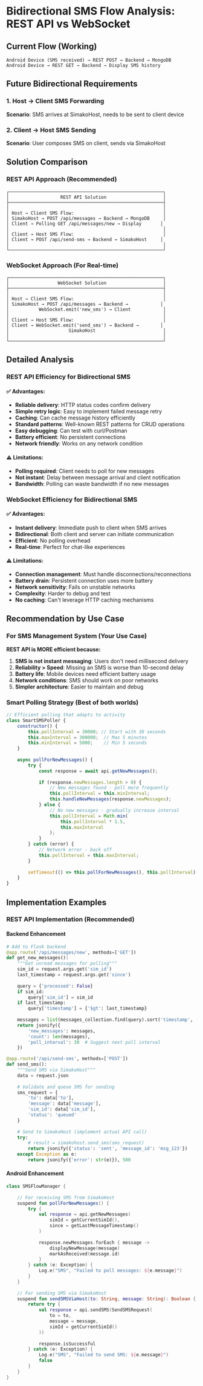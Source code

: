 # Bidirectional SMS Flow Analysis: REST API vs WebSocket

## Current Flow (Working)
```
Android Device (SMS received) → REST POST → Backend → MongoDB
Android Device → REST GET → Backend → Display SMS history
```

## Future Bidirectional Requirements

### 1. Host → Client SMS Forwarding
**Scenario**: SMS arrives at SimakoHost, needs to be sent to client device

### 2. Client → Host SMS Sending  
**Scenario**: User composes SMS on client, sends via SimakoHost

## Solution Comparison

### REST API Approach (Recommended)
```
┌─────────────────────────────────────────────────────────┐
│                   REST API Solution                     │
├─────────────────────────────────────────────────────────┤
│                                                         │
│ Host → Client SMS Flow:                                 │
│ SimakoHost → POST /api/messages → Backend → MongoDB     │
│ Client → Polling GET /api/messages/new → Display       │
│                                                         │
│ Client → Host SMS Flow:                                 │
│ Client → POST /api/send-sms → Backend → SimakoHost     │
│                                                         │
└─────────────────────────────────────────────────────────┘
```

### WebSocket Approach (For Real-time)
```
┌─────────────────────────────────────────────────────────┐
│                  WebSocket Solution                     │
├─────────────────────────────────────────────────────────┤
│                                                         │
│ Host → Client SMS Flow:                                 │
│ SimakoHost → POST /api/messages → Backend →            │
│           WebSocket.emit('new_sms') → Client            │
│                                                         │
│ Client → Host SMS Flow:                                 │
│ Client → WebSocket.emit('send_sms') → Backend →        │
│                      SimakoHost                         │
│                                                         │
└─────────────────────────────────────────────────────────┘
```

## Detailed Analysis

### REST API Efficiency for Bidirectional SMS

#### ✅ Advantages:
- **Reliable delivery**: HTTP status codes confirm delivery
- **Simple retry logic**: Easy to implement failed message retry
- **Caching**: Can cache message history efficiently
- **Standard patterns**: Well-known REST patterns for CRUD operations
- **Easy debugging**: Can test with curl/Postman
- **Battery efficient**: No persistent connections
- **Network friendly**: Works on any network condition

#### ⚠️ Limitations:
- **Polling required**: Client needs to poll for new messages
- **Not instant**: Delay between message arrival and client notification
- **Bandwidth**: Polling can waste bandwidth if no new messages

### WebSocket Efficiency for Bidirectional SMS

#### ✅ Advantages:
- **Instant delivery**: Immediate push to client when SMS arrives
- **Bidirectional**: Both client and server can initiate communication
- **Efficient**: No polling overhead
- **Real-time**: Perfect for chat-like experiences

#### ⚠️ Limitations:
- **Connection management**: Must handle disconnections/reconnections
- **Battery drain**: Persistent connection uses more battery
- **Network sensitivity**: Fails on unstable networks
- **Complexity**: Harder to debug and test
- **No caching**: Can't leverage HTTP caching mechanisms

## Recommendation by Use Case

### For SMS Management System (Your Use Case)
**REST API is MORE efficient because:**

1. **SMS is not instant messaging**: Users don't need millisecond delivery
2. **Reliability > Speed**: Missing an SMS is worse than 10-second delay
3. **Battery life**: Mobile devices need efficient battery usage
4. **Network conditions**: SMS should work on poor networks
5. **Simpler architecture**: Easier to maintain and debug

### Smart Polling Strategy (Best of both worlds)
```javascript
// Efficient polling that adapts to activity
class SmartSMSPoller {
    constructor() {
        this.pollInterval = 30000; // Start with 30 seconds
        this.maxInterval = 300000;  // Max 5 minutes
        this.minInterval = 5000;    // Min 5 seconds
    }
    
    async pollForNewMessages() {
        try {
            const response = await api.getNewMessages();
            
            if (response.newMessages.length > 0) {
                // New messages found - poll more frequently
                this.pollInterval = this.minInterval;
                this.handleNewMessages(response.newMessages);
            } else {
                // No new messages - gradually increase interval
                this.pollInterval = Math.min(
                    this.pollInterval * 1.5, 
                    this.maxInterval
                );
            }
        } catch (error) {
            // Network error - back off
            this.pollInterval = this.maxInterval;
        }
        
        setTimeout(() => this.pollForNewMessages(), this.pollInterval);
    }
}
```

## Implementation Examples

### REST API Implementation (Recommended)

#### Backend Enhancement
```python
# Add to Flask backend
@app.route('/api/messages/new', methods=['GET'])
def get_new_messages():
    """Get unread messages for polling"""
    sim_id = request.args.get('sim_id')
    last_timestamp = request.args.get('since')
    
    query = {'processed': False}
    if sim_id:
        query['sim_id'] = sim_id
    if last_timestamp:
        query['timestamp'] = {'$gt': last_timestamp}
    
    messages = list(messages_collection.find(query).sort('timestamp', -1))
    return jsonify({
        'new_messages': messages,
        'count': len(messages),
        'poll_interval': 30  # Suggest next poll interval
    })

@app.route('/api/send-sms', methods=['POST'])
def send_sms():
    """Send SMS via SimakoHost"""
    data = request.json
    
    # Validate and queue SMS for sending
    sms_request = {
        'to': data['to'],
        'message': data['message'],
        'sim_id': data['sim_id'],
        'status': 'queued'
    }
    
    # Send to SimakoHost (implement actual API call)
    try:
        # result = simakohost.send_sms(sms_request)
        return jsonify({'status': 'sent', 'message_id': 'msg_123'})
    except Exception as e:
        return jsonify({'error': str(e)}), 500
```

#### Android Enhancement
```kotlin
class SMSFlowManager {
    
    // For receiving SMS from SimakoHost
    suspend fun pollForNewMessages() {
        try {
            val response = api.getNewMessages(
                simId = getCurrentSimId(),
                since = getLastMessageTimestamp()
            )
            
            response.newMessages.forEach { message ->
                displayNewMessage(message)
                markAsReceived(message.id)
            }
        } catch (e: Exception) {
            Log.e("SMS", "Failed to poll messages: ${e.message}")
        }
    }
    
    // For sending SMS via SimakoHost
    suspend fun sendSMSViaHost(to: String, message: String): Boolean {
        return try {
            val response = api.sendSMS(SendSMSRequest(
                to = to,
                message = message,
                simId = getCurrentSimId()
            ))
            
            response.isSuccessful
        } catch (e: Exception) {
            Log.e("SMS", "Failed to send SMS: ${e.message}")
            false
        }
    }
}
```
